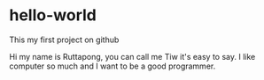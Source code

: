 # hello-world
This my first project on github

Hi my name is Ruttapong, you can call me Tiw it's easy to say.
I like computer so much and I want to be a good programmer.
